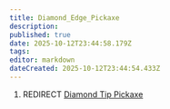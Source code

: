 ```yaml
---
title: Diamond_Edge_Pickaxe
description: 
published: true
date: 2025-10-12T23:44:58.179Z
tags: 
editor: markdown
dateCreated: 2025-10-12T23:44:54.433Z
---
```


1.  REDIRECT [Diamond Tip Pickaxe](Diamond_Tip_Pickaxe.md "wikilink")